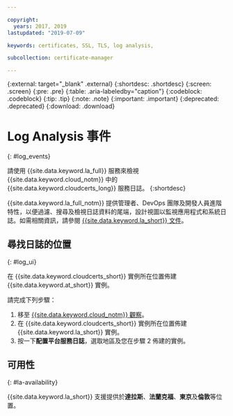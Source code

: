 ```yaml
---

copyright:
  years: 2017, 2019
lastupdated: "2019-07-09"

keywords: certificates, SSL, TLS, log analysis,

subcollection: certificate-manager

---
```


{:external: target="_blank" .external}
{:shortdesc: .shortdesc}
{:screen: .screen}
{:pre: .pre}
{:table: .aria-labeledby="caption"}
{:codeblock: .codeblock}
{:tip: .tip}
{:note: .note}
{:important: .important}
{:deprecated: .deprecated}
{:download: .download}

# Log Analysis 事件
{: #log_events}

請使用 {{site.data.keyword.la_full}} 服務來檢視 {{site.data.keyword.cloud_notm}} 中的 {{site.data.keyword.cloudcerts_long}} 服務日誌。
{:shortdesc}

{{site.data.keyword.la_full_notm}} 提供管理者、DevOps 團隊及開發人員進階特性，以便過濾、搜尋及檢視日誌資料的尾端，設計視圖以監視應用程式和系統日誌。如需相關資訊，請參閱 [{{site.data.keyword.la_short}} 文件](/docs/services/Log-Analysis-with-LogDNA?topic=LogDNA-getting-started)。

## 尋找日誌的位置
{: #log_ui}

在 {{site.data.keyword.cloudcerts_short}} 實例所在位置佈建 {{site.data.keyword.at_short}} 實例。

請完成下列步驟：

1. 移至 [{{site.data.keyword.cloud_notm}} 觀察](https://cloud.ibm.com/observe/)。
2. 在 {{site.data.keyword.cloudcerts_short}} 實例所在位置佈建 {{site.data.keyword.la_short}} 實例。
3. 按一下**配置平台服務日誌**，選取地區及您在步驟 2 佈建的實例。


## 可用性
{: #la-availability}

{{site.data.keyword.la_short}} 支援提供於**達拉斯**、**法蘭克福**、**東京**及**倫敦**等位置。
